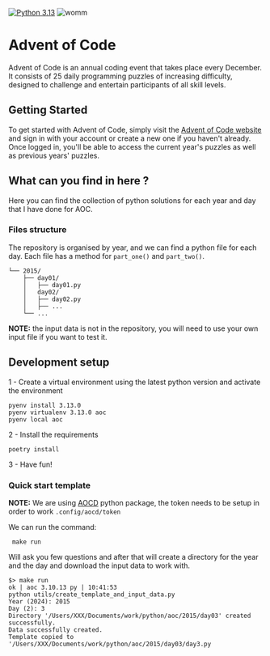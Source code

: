 [![Python 3.13][python-shield]][python-url] ![womm](https://cdn.rawgit.com/nikku/works-on-my-machine/v0.2.0/badge.svg)

# Advent of Code

Advent of Code is an annual coding event that takes place every December. It consists of 25 daily programming puzzles of increasing difficulty, designed to challenge and entertain participants of all skill levels.

## Getting Started
To get started with Advent of Code, simply visit the [Advent of Code website](https://adventofcode.com/) and sign in with your account or create a new one if you haven't already. Once logged in, you'll be able to access the current year's puzzles as well as previous years' puzzles.

## What can you find in here ?
Here you can find the collection of python solutions for each year and day that I have done for AOC.

### Files structure
The repository is organised by year, and we can find a python file for each day.
Each file has a method for `part_one()` and `part_two()`.

```shell
└── 2015/
    ├── day01/
    │   ├── day01.py
    │   day02/
    │   ├── day02.py
    │   ├── ...
    └── ...
```

**NOTE:** the input data is not in the repository, you will need to use your own input file if you want to test it.

## Development setup
1 - Create a virtual environment using the latest python version and activate the environment

```shell
pyenv install 3.13.0
pyenv virtualenv 3.13.0 aoc
pyenv local aoc
```
2 - Install the requirements
```shell
poetry install
```
3 - Have fun!

### Quick start template
**NOTE:** We are using [AOCD](https://pypi.org/project/advent-of-code-data/) python package, the token needs to be setup in order to work
`.config/aocd/token`

We can run the command:
```shell
 make run
```
Will ask you few questions and after that will create a directory for the year and the day and download the input data to work with.
```shell
$> make run                                                                                                               ok | aoc 3.10.13 py | 10:41:53
python utils/create_template_and_input_data.py
Year (2024): 2015
Day (2): 3
Directory '/Users/XXX/Documents/work/python/aoc/2015/day03' created successfully.
Data successfully created.
Template copied to '/Users/XXX/Documents/work/python/aoc/2015/day03/day3.py
```

<!-- MARKDOWN LINKS & IMAGES -->
<!-- https://www.markdownguide.org/basic-syntax/#reference-style-links -->
[python-shield]: https://img.shields.io/badge/python-3.13-blue.svg
[python-url]: https://www.python.org/downloads/release/python-3130/